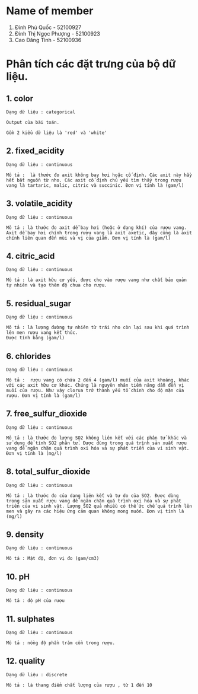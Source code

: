 # Name of member 

1. Đinh Phú Quốc        - 52100927
2. Đinh Thị Ngọc Phượng - 52100923
3. Cao Đăng Tình        - 52100936


# Phân tích các đặt trưng của bộ dữ liệu.

##  1. color

    Dạng dữ liệu : categorical

    Output của bài toán.

    Gồm 2 kiểu dữ liệu là 'red' và 'white'

##  2. fixed_acidity

    Dạng dữ liệu : continuous

    Mô tả :  là thước đo axit không bay hơi hoặc cố định. Các axit này hầy hết bắt nguồn từ nho. Các axit cố định chủ yếu tìm thấy trong rượu vang là tartaric, malic, citric và succinic. Đơn vị tính là (gam/l)


##  3. volatile_acidity

    Dạng dữ liệu : continuous

    Mô tả : là thước đo axit dễ bay hơi (hoặc ở dạng khí) của rượu vang. Axit dễ bay hơi chính trong rượu vang là axit axetic, đây cũng là axit chính liên quan đến mùi và vị của giấm. Đơn vị tính là (gam/l)


##  4. citric_acid

    Dạng dữ liệu : continuous

    Mô tả : là axit hữu cơ yếu, được cho vào rượu vang như chất bảo quản tự nhiên và tạo thêm độ chua cho rượu.

##  5. residual_sugar

    Dạng dữ liệu : continuous

    Mô tả : là lượng đường tự nhiên từ trái nho còn lại sau khi quá trình lên men rượu vang kết thúc. 
    Được tính bằng (gam/l)

##  6. chlorides

    Dạng dữ liệu : continuous

    Mô tả :  rượu vang có chứa 2 đến 4 (gam/l) muối của axit khoáng, khác với các axit hữu cơ khác. Chúng là nguyên nhân tiềm năng dẫn đến vị muối của rượu. Như vậy clorua trở thành yếu tố chính cho độ mặn của rượu. Đơn vị tính là (gam/l)

##  7. free_sulfur_dioxide

    Dạng dữ liệu : continuous

    Mô tả : là thước đo lượng SO2 không liên kết với các phân tử khác và sử dụng để tính SO2 phân tử. Được dùng trong quá trình sản xuất rượu vang để ngăn chặn quá trình oxi hóa và sự phát triển của vi sinh vật. Đơn vị tính là (mg/l)

##  8. total_sulfur_dioxide

    Dạng dữ liệu : continuous

    Mô tả : là thước đo của dạng liên kết và tự do của SO2. Được dùng trong sản xuất rượu vang để ngăn chặn quá trình oxi hóa và sự phát triển của vi sinh vật. Lượng SO2 quá nhiều có thể ức chế quá trình lên men và gây ra các hiệu ứng cảm quan không mong muốn. Đơn vị tính là (mg/l)

##  9. density

    Dạng dữ liệu : continuous

    Mô tả : Mật độ, đơn vị đo (gam/cm3)

## 10. pH

    Dạng dữ liệu : continuous

    Mô tả : độ pH của rượu

## 11. sulphates

    Dạng dữ liệu : continuous

    Mô tả : nồng độ phần trăm cồn trong rượu.

## 12. quality

    Dạng dữ liệu : discrete

    Mô tả : là thang điểm chất lượng của rượu , từ 1 đến 10




